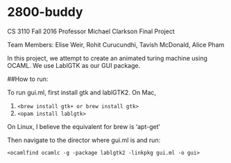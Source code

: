 # 2800-buddy

CS 3110 Fall 2016
Professor Michael Clarkson
Final Project

Team Members: Elise Weir, Rohit Curucundhi, Tavish McDonald, Alice Pham

In this project, we attempt to create an animated turing machine using OCAML. We use LablGTK as our GUI package.

##How to run:

To run gui.ml, first install gtk and lablGTK2.
On Mac, 
1) `<brew install gtk+ or brew install gtk>`
2) `<opam install lablgtk>`

On Linux, I believe the equivalent for brew is ‘apt-get’

Then navigate to the director where gui.ml is and run:

`<ocamlfind ocamlc -g -package lablgtk2 -linkpkg gui.ml -o gui>`


